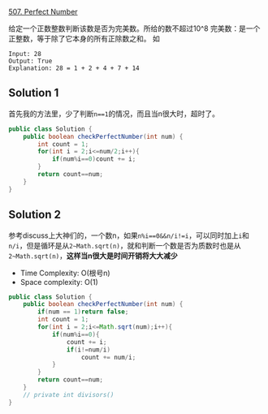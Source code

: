 [507. Perfect Number](https://leetcode.com/contest/leetcode-weekly-contest-25/problems/perfect-number/)

给定一个正数整数判断该数是否为完美数。所给的数不超过10^8
完美数：是一个正整数，等于除了它本身的所有正除数之和。
如

```
Input: 28
Output: True
Explanation: 28 = 1 + 2 + 4 + 7 + 14
```
## Solution 1
首先我的方法里，少了判断`n==1`的情况，而且当n很大时，超时了。

```java
public class Solution {
    public boolean checkPerfectNumber(int num) {
        int count = 1;
        for(int i = 2;i<=num/2;i++){
            if(num%i==0)count += i;
        }
        return count==num;
    }
}
```
## Solution 2
参考discuss上大神们的，一个数n，如果`n%i==0&&n/i!=i`，可以同时加上`i`和`n/i`，但是循环是从`2~Math.sqrt(n)`，就和判断一个数是否为质数时也是从`2~Math.sqrt(n)`，**这样当n很大是时间开销将大大减少**
- Time Complexity: O(根号n)
- Space complexity: O(1)

```java
public class Solution {
    public boolean checkPerfectNumber(int num) {
        if(num == 1)return false;
        int count = 1;
        for(int i = 2;i<=Math.sqrt(num);i++){
            if(num%i==0){
                count += i;
                if(i!=num/i)
                    count += num/i;
            }
        }
        return count==num;
    }
    // private int divisors()
}
```